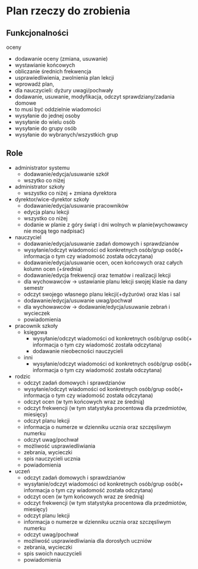 # Plan rzeczy do zrobienia

## Funkcjonalności
oceny
- dodawanie oceny (zmiana, usuwanie)
- wystawianie końcowych
- obliczanie średnich
frekwencja
- usprawiedliwienia, zwolnienia
plan lekcji
- wprowadź plan, 
- dla nauczycieli: dyżury
uwagi/pochwały
- dodawanie, usuwanie, modyfikacja, odczyt
sprawdziany/zadania domowe
- to musi być oddzielnie
wiadomości
- wysyłanie do jednej osoby
- wysyłanie do wielu osób
- wysyłanie do grupy osób
- wysyłanie do wybranych/wszystkich grup


## Role
- administrator systemu
  - dodawanie/edycja/usuwanie szkół
  - wszytko co niżej
- administrator szkoły
  - wszystko co niżej + zmiana dyrektora
- dyrektor/wice-dyrektor szkoły
  - dodawanie/edycja/usuwanie pracowników
  - edycja planu lekcji
  - wszystko co niżej
  - dodanie w planie z góry świąt i dni wolnych w planie(wychowawcy nie mogą tego nadpisać)
- nauczyciel
  - dodawanie/edycja/usuwanie zadań domowych i sprawdzianów
  - wysyłanie/odczyt wiadomości od konkretnych osób/grup osób(+ informacja o tym czy wiadomość została odczytana)
  - dodawanie/edycja/usuwanie ocen, ocen końcowych oraz całych kolumn ocen (+średnia)
  - dodawanie/edycja frekwencji oraz tematów i realizacji lekcji
  - dla wychowawców -> ustawianie planu lekcji swojej klasie na dany semestr
  - odczyt swojego własnego planu lekcji(+dyżurów) oraz klas i sal
  - dodawanie/edycja/usuwanie uwag/pochwał
  - dla wychowawców -> dodawanie/edycja/usuwanie zebrań i wycieczek
  - powiadomienia
- pracownik szkoły
  - księgowa
    - wysyłanie/odczyt wiadomości od konkretnych osób/grup osób(+ informacja o tym czy wiadomość została odczytana)
    - dodawanie nieobecności nauczycieli
  - inni
    - wysyłanie/odczyt wiadomości od konkretnych osób/grup osób(+ informacja o tym czy wiadomość została odczytana)
- rodzic
  - odczyt zadań domowych i sprawdzianów
  - wysyłanie/odczyt wiadomości od konkretnych osób/grup osób(+ informacja o tym czy wiadomość została odczytana)
  - odczyt ocen (w tym końcowych wraz ze średnią)
  - odczyt frekwencji (w tym statystyka procentowa dla przedmiotów, miesięcy)
  - odczyt planu lekcji
  - informacja o numerze w dzienniku ucznia oraz szczęsliwym numerku
  - odczyt uwag/pochwał
  - możliwość usprawiedliwiania
  - zebrania, wycieczki
  - spis nauczycieli ucznia
  - powiadomienia
- uczeń
  - odczyt zadań domowych i sprawdzianów
  - wysyłanie/odczyt wiadomości od konkretnych osób/grup osób(+ informacja o tym czy wiadomość została odczytana)
  - odczyt ocen (w tym końcowych wraz ze średnią)
  - odczyt frekwencji (w tym statystyka procentowa dla przedmiotów, miesięcy)
  - odczyt planu lekcji
  - informacja o numerze w dzienniku ucznia oraz szczęsliwym numerku
  - odczyt uwag/pochwał
  - możliwość usprawiedliwiania dla dorosłych uczniów
  - zebrania, wycieczki
  - spis swoich nauczycieli
  - powiadomienia
